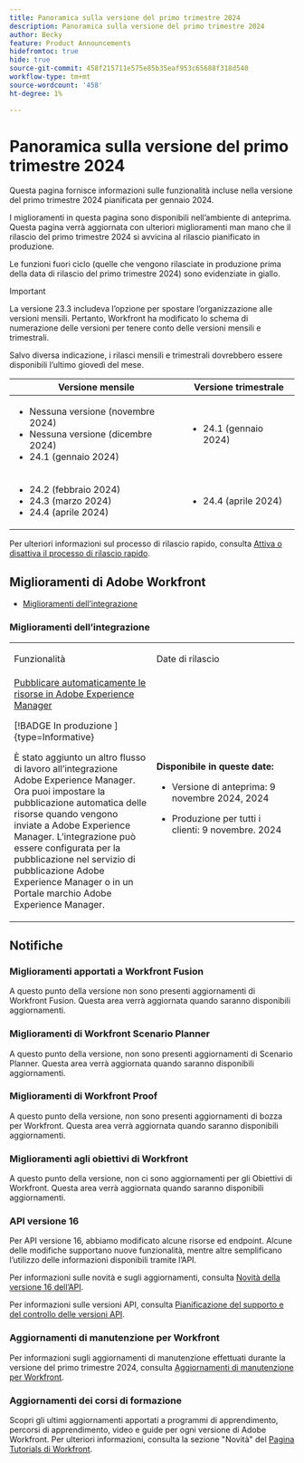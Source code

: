 ```yaml
---
title: Panoramica sulla versione del primo trimestre 2024
description: Panoramica sulla versione del primo trimestre 2024
author: Becky
feature: Product Announcements
hidefromtoc: true
hide: true
source-git-commit: 458f215711e575e85b35eaf953c65688f318d540
workflow-type: tm+mt
source-wordcount: '458'
ht-degree: 1%

---
```



# Panoramica sulla versione del primo trimestre 2024

Questa pagina fornisce informazioni sulle funzionalità incluse nella versione del primo trimestre 2024 pianificata per gennaio 2024.

I miglioramenti in questa pagina sono disponibili nell’ambiente di anteprima. Questa pagina verrà aggiornata con ulteriori miglioramenti man mano che il rilascio del primo trimestre 2024 si avvicina al rilascio pianificato in produzione.


<!-- Keep commented until Final Preview release.

The <add release> release webinar will be held on <date>. You can [register for the webinar here <get link from product ops>. -->

<span class="preview">Le funzioni fuori ciclo (quelle che vengono rilasciate in produzione prima della data di rilascio del primo trimestre 2024) sono evidenziate in giallo.</span>

>[!IMPORTANT]
>
>La versione 23.3 includeva l’opzione per spostare l’organizzazione alle versioni mensili. Pertanto, Workfront ha modificato lo schema di numerazione delle versioni per tenere conto delle versioni mensili e trimestrali.
>
>Salvo diversa indicazione, i rilasci mensili e trimestrali dovrebbero essere disponibili l’ultimo giovedì del mese.
>
>| Versione mensile | Versione trimestrale |
>|----|----|
>| <ul><li>Nessuna versione (novembre 2024)</li><li>Nessuna versione (dicembre 2024)</li><li>24.1 (gennaio 2024)</li></ul> | <ul><li>24.1 (gennaio 2024)</li></ul> |
>| <ul><li>24.2 (febbraio 2024)</li><li>24.3 (marzo 2024)</li><li>24.4 (aprile 2024)</li></ul> | <ul><li>24.4 (aprile 2024)</li></ul> |
>
>Per ulteriori informazioni sul processo di rilascio rapido, consulta [Attiva o disattiva il processo di rilascio rapido](/help/quicksilver/administration-and-setup/set-up-workfront/configure-system-defaults/enable-fast-release-process.md).


## Miglioramenti di Adobe Workfront

* [Miglioramenti dell’integrazione](#integration-enhancements)

### Miglioramenti dell’integrazione

<table>
            <col style="width: 50%;" />
            <col style="width: 50%;" />
            <tbody>
                <tr>
                    <td>
                        <p><span class="bold">Funzionalità</span>
                        </p>
                    </td>
                    <td>
                        <p><span class="bold">Date di rilascio</span>
                        </p>
                    </td>
                 </tr>
                 <tr>
                    <td>
                        <a href="/help/quicksilver/product-announcements/product-releases/24-q1-release-activity/24-q1-integration-enhancements.md" class="MCXref xref" xrefformat="{para}">Pubblicare automaticamente le risorse in Adobe Experience Manager</a></p><p>[!BADGE In produzione ]{type=Informative}</p><p>È stato aggiunto un altro flusso di lavoro all’integrazione Adobe Experience Manager. Ora puoi impostare la pubblicazione automatica delle risorse quando vengono inviate a Adobe Experience Manager. L’integrazione può essere configurata per la pubblicazione nel servizio di pubblicazione Adobe Experience Manager o in un Portale marchio Adobe Experience Manager.</p>
                    </td>
                    <td><p><b>Disponibile in queste date:</b></p>
                        <ul>
                            <li>
                                <p>Versione di anteprima: 9 novembre 2024, 2024<br /></p>
                            </li>
                            <li>
                                <p><span class="preview">Produzione per tutti i clienti: 9 novembre. 2024</span></p>
                            </li>
                        </ul>
                    </td>
           </tbody>
        </table>


## Notifiche

### Miglioramenti apportati a Workfront Fusion

A questo punto della versione non sono presenti aggiornamenti di Workfront Fusion. Questa area verrà aggiornata quando saranno disponibili aggiornamenti.

### Miglioramenti di Workfront Scenario Planner

A questo punto della versione, non sono presenti aggiornamenti di Scenario Planner. Questa area verrà aggiornata quando saranno disponibili aggiornamenti.

### Miglioramenti di Workfront Proof

A questo punto della versione, non sono presenti aggiornamenti di bozza per Workfront. Questa area verrà aggiornata quando saranno disponibili aggiornamenti.

### Miglioramenti agli obiettivi di Workfront

A questo punto della versione, non ci sono aggiornamenti per gli Obiettivi di Workfront. Questa area verrà aggiornata quando saranno disponibili aggiornamenti.

### API versione 16

Per API versione 16, abbiamo modificato alcune risorse ed endpoint. Alcune delle modifiche supportano nuove funzionalità, mentre altre semplificano l’utilizzo delle informazioni disponibili tramite l’API.

Per informazioni sulle novità e sugli aggiornamenti, consulta [Novità della versione 16 dell’API](/help/quicksilver/wf-api/api/new-api-version-16.md).

Per informazioni sulle versioni API, consulta [Pianificazione del supporto e del controllo delle versioni API](/help/quicksilver/wf-api/api/api-version-support-schedule.md).

### Aggiornamenti di manutenzione per Workfront

Per informazioni sugli aggiornamenti di manutenzione effettuati durante la versione del primo trimestre 2024, consulta [Aggiornamenti di manutenzione per Workfront](https://experienceleague.adobe.com/docs/workfront-known-issues/releases/current-updates.html).

### Aggiornamenti dei corsi di formazione

Scopri gli ultimi aggiornamenti apportati a programmi di apprendimento, percorsi di apprendimento, video e guide per ogni versione di Adobe Workfront. Per ulteriori informazioni, consulta la sezione &quot;Novità&quot; del [Pagina Tutorials di Workfront](https://experienceleague.adobe.com/docs/workfront-learn/tutorials-workfront/home.html).
